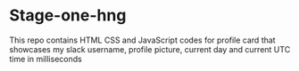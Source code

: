 # Stage-one-hng
This repo contains HTML CSS and JavaScript codes for profile card that showcases my slack username, profile picture, current day and current UTC time in milliseconds 
